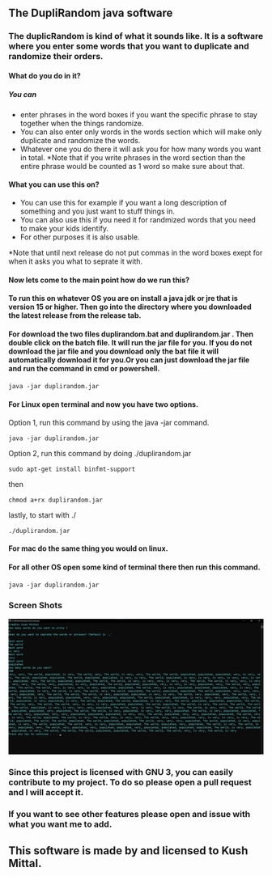 <svg viewBox="0 0 200 200" xmlns="http://www.w3.org/2000/svg">
  <style>
    h1{
    color:blue;
    }
    
  </style>
<h2> The DupliRandom java software</h2>

### The duplicRandom is kind of what it sounds like. It is a software where you enter some words that you want to duplicate and randomize their orders.

#### What do you do in it?

##### You can  

- enter phrases in the word boxes if you want the specific phrase to stay together when the things randomize.
- You can also enter only words in the words section which will make only duplicate and randomize the words.
- Whatever one you do there it will ask you for how many words you want in total. *Note that if you write phrases in the word section than the entire phrase would be counted as 1 word so make sure about that.
#### What you can use this on?

- You can use this for example if you want a long description of something and you just want to stuff things in. 
- You can also use this if you need it for randmized words that you need to make your kids identify.
- For other purposes it is also usable.

*Note that until next release do not put commas in the word boxes exept for when it asks you what to seprate it with.

#### Now lets come to the main point how do we run this?

#### To run this on whatever OS you are on install a java jdk or jre that is version 15 or higher. Then go into the directory where you downloaded the latest release from the release tab.
#### For download the two files duplirandom.bat and duplirandom.jar . Then double click on the batch file. It will run the jar file for you. If you do not download the jar file and you download only the bat file it will automatically download it for you.Or you can just download the jar file and run the command in cmd or powershell.

```
java -jar duplirandom.jar
```

#### For Linux open terminal and now you have two options.

Option 1, run this command by using the java -jar command.
```
java -jar duplirandom.jar
```
Option 2, run this command by doing ./duplirandom.jar

```
sudo apt-get install binfmt-support
```
then
```
chmod a+rx duplirandom.jar
```
lastly, to start with ./
```
./duplirandom.jar
```
#### For mac do the same thing you would on linux.

#### For all other OS open some kind of terminal there then run this command.

```
java -jar duplirandom.jar
```

### Screen Shots

![alt text](https://github.com/kushmittal2009/duplirandom/raw/main/Demo.png)

### Since this project is licensed with GNU 3, you can easily contribute to my project. To do so please open a pull request and I will accept it. 
### If you want to see other features please open and issue with what you want me to add.

## This software is made by and licensed to Kush Mittal.
